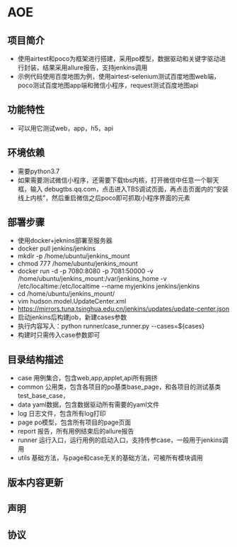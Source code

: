 # AOE

## 项目简介
* 使用airtest和poco为框架进行搭建，采用po模型，数据驱动和关键字驱动进行封装，结果采用allure报告，支持jenkins调用
* 示例代码使用百度地图为例，使用airtest-selenium测试百度地图web端，poco测试百度地图app端和微信小程序，request测试百度地图api
## 功能特性
* 可以用它测试web，app，h5，api
## 环境依赖
* 需要python3.7
* 如果需要测试微信小程序，还需要下载tbs内核，打开微信中任意一个聊天框，输入 debugtbs.qq.com，点击进入TBS调试页面，再点击页面内的“安装线上内核”，然后重启微信之后poco即可抓取小程序界面的元素
## 部署步骤
* 使用docker+jeknins部署至服务器
* docker pull jenkins/jenkins
* mkdir -p /home/ubuntu/jenkins_mount
* chmod 777 /home/ubuntu/jenkins_mount
* docker run -d -p 7080:8080 -p 7081:50000 -v /home/ubuntu/jenkins_mount:/var/jenkins_home -v /etc/localtime:/etc/localtime --name myjenkins jenkins/jenkins
* cd /home/ubuntu/jenkins_mount/
* vim  hudson.model.UpdateCenter.xml
* https://mirrors.tuna.tsinghua.edu.cn/jenkins/updates/update-center.json
* 启动jenkins后构建job，新建cases参数
* 执行内容写入：python runner/case_runner.py --cases=${cases}
* 构建时只需传入case参数即可
## 目录结构描述
* case 用例集合，包含web,app,applet,api所有拥挤
* common 公用类，包含各项目的po基类base_page，和各项目的测试基类test_base_case，
* data yaml数据，包含数据驱动所有需要的yaml文件
* log 日志文件，包含所有log打印
* page po模型，包含所有项目的page页面
* report 报告，所有用例结束后的allure报告
* runner 运行入口，运行用例的启动入口，支持传参case，一般用于jenkins调用
* utils 基础方法，与page和case无关的基础方法，可被所有模块调用
## 版本内容更新
## 声明
## 协议
